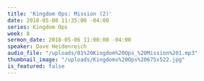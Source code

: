 ```yaml
---
title: 'Kingdom Ops: Mission (2)'
date: 2018-05-08 11:35:00 -04:00
series: Kingdom Ops
week: 8
sermon_date: 2018-05-06 11:00:00 -04:00
speaker: Dave Heidenreich
audio_file: "/uploads/01%20Kingdom%20Ops_%20Mission%201.mp3"
thumbnail_image: "/uploads/Kingdoms%20Ops%20675x522.jpg"
is_featured: false
---
```


